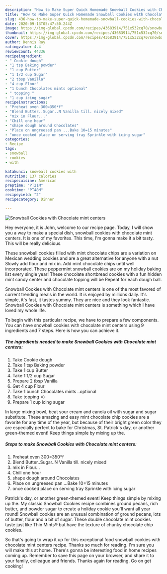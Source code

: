 ```yaml
---
description: "How to Make Super Quick Homemade Snowball Cookies with Chocolate mint centers"
title: "How to Make Super Quick Homemade Snowball Cookies with Chocolate mint centers"
slug: 436-how-to-make-super-quick-homemade-snowball-cookies-with-chocolate-mint-centers
date: 2020-09-13T05:47:50.244Z
image: https://img-global.cpcdn.com/recipes/43683914/751x532cq70/snowball-cookies-with-chocolate-mint-centers-recipe-main-photo.jpg
thumbnail: https://img-global.cpcdn.com/recipes/43683914/751x532cq70/snowball-cookies-with-chocolate-mint-centers-recipe-main-photo.jpg
cover: https://img-global.cpcdn.com/recipes/43683914/751x532cq70/snowball-cookies-with-chocolate-mint-centers-recipe-main-photo.jpg
author: Dennis Ray
ratingvalue: 4.4
reviewcount: 44336
recipeingredient:
- " Cookie dough"
- "1 tsp Baking powder"
- "1 cup Butter"
- "1 1/2 cup Sugar"
- "2 tbsp Vanilla"
- "4 cup Flour"
- "1 bunch Chocolates mints optional"
- " topping "
- "1 cup icing sugar"
recipeinstructions:
- "Preheat oven 300=350*f"
- "Blend Butter..Sugar..N Vanilla till. nicely mixed"
- "mix in Flour..."
- "Chill one hour"
- "shape dough around Chocolates"
- "Place on ungreesed pan ...Bake 10=15 minutes"
- "once cooked place on serving tray Sprinkle with icing sugar"
categories:
- Recipe
tags:
- snowball
- cookies
- with

katakunci: snowball cookies with 
nutrition: 137 calories
recipecuisine: American
preptime: "PT21M"
cooktime: "PT48M"
recipeyield: "2"
recipecategory: Dinner

---
```



![Snowball Cookies with Chocolate mint centers](https://img-global.cpcdn.com/recipes/43683914/751x532cq70/snowball-cookies-with-chocolate-mint-centers-recipe-main-photo.jpg)

Hey everyone, it is John, welcome to our recipe page. Today, I will show you a way to make a special dish, snowball cookies with chocolate mint centers. It is one of my favorites. This time, I'm gonna make it a bit tasty. This will be really delicious.

These snowball cookies filled with mint chocolate chips are a variation on Mexican wedding cookies and are a great alternative for anyone with a nut Slowly add flour and mix in. Add mint chocolate chips until well incorporated. These peppermint snowball cookies are on my holiday baking list every single year! These chocolate shortbread cookies with a fun hidden mint candy center and chocolate topping will be Repeat for each dough ball.

Snowball Cookies with Chocolate mint centers is one of the most favored of current trending meals in the world. It is enjoyed by millions daily. It's simple, it's fast, it tastes yummy. They are nice and they look fantastic. Snowball Cookies with Chocolate mint centers is something which I have loved my whole life.


To begin with this particular recipe, we have to prepare a few components. You can have snowball cookies with chocolate mint centers using 9 ingredients and 7 steps. Here is how you can achieve it.

<!--inarticleads1-->

##### The ingredients needed to make Snowball Cookies with Chocolate mint centers:

1. Take  Cookie dough
1. Take 1 tsp Baking powder
1. Take 1 cup Butter
1. Take 1 1/2 cup Sugar
1. Prepare 2 tbsp Vanilla
1. Get 4 cup Flour
1. Take 1 bunch Chocolates mints ..optional
1. Take  topping =)
1. Prepare 1 cup icing sugar


In large mixing bowl, beat sour cream and canola oil with sugar and sugar substitute. These amazing and easy mint chocolate chip cookies are a favorite for any time of the year, but because of their bright green color they are especially perfect to bake for Christmas, St. Patrick&#39;s day, or another green-themed event! Keep things simple by mixing up the. 

<!--inarticleads2-->

##### Steps to make Snowball Cookies with Chocolate mint centers:

1. Preheat oven 300=350*f
1. Blend Butter..Sugar..N Vanilla till. nicely mixed
1. mix in Flour...
1. Chill one hour
1. shape dough around Chocolates
1. Place on ungreesed pan ...Bake 10=15 minutes
1. once cooked place on serving tray Sprinkle with icing sugar


Patrick&#39;s day, or another green-themed event! Keep things simple by mixing up the. My classic Snowball Cookies recipe combines ground pecans, rich butter, and powder sugar to create a holiday cookie you&#39;ll want all year round! Snowball cookies are an unusual combination of ground pecans, lots of butter, flour and a bit of sugar. These double chocolate mint cookies taste just like Thin Mints® but have the texture of chunky chocolate chip cookies. 

So that's going to wrap it up for this exceptional food snowball cookies with chocolate mint centers recipe. Thanks so much for reading. I'm sure you will make this at home. There's gonna be interesting food in home recipes coming up. Remember to save this page on your browser, and share it to your family, colleague and friends. Thanks again for reading. Go on get cooking!
